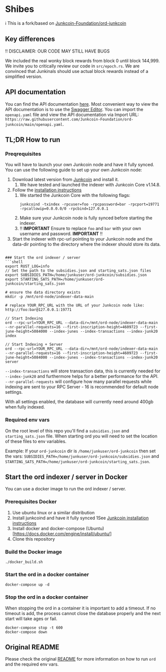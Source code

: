 # Shibes

ℹ️ This is a fork/based on [Junkcoin-Foundation/ord-junkcoin](https://github.com/Junkcoin-Foundation/ord-junkcoin)

## Key differences

‼️ DISCLAIMER: OUR CODE MAY STILL HAVE BUGS️

We included the real wonky block rewards from block 0 until block 144,999. We invite you to critically review our code in `src/epoch.rs`. We are convinced that Junkinals should use actual block rewards instead of a simplified version.

## API documentation
You can find the API documentation [here](openapi.yaml).
Most convenient way to view the API documentation is to use the [Swagger Editor](https://editor.swagger.io/).
You can import the `openapi.yaml` file and view the API documentation via Import URL: `https://raw.githubusercontent.com/Junkcoin-Foundation/ord-junkcoin/main/openapi.yaml`.

## TL;DR How to run

### Preqrequisites
You will have to launch your own Junkcoin node and have it fully synced. You can use the following guide to set up your own Junkcoin node:
1. Download latest version from [Junkcoin](https://github.com/Junkcoin-Foundation/junkcoin-core/releases) and install it.
   1. We have tested and launched the indexer with Junkcoin Core v1.14.8.
2. Follow the [installation instructions](https://github.com/Junkcoin-Foundation/junkcoin-core/blob/master/INSTALL.md)
   1. We started the Junkcoin Core with the following flags:
      ```shell
      junkcoind -txindex -rpcuser=foo -rpcpassword=bar -rpcport=19771 -rpcallowip=0.0.0.0/0 -rpcbind=127.0.0.1
      ```
   2. Make sure your Junkcoin node is fully synced before starting the indexer.
   3. ‼️ **IMPORTANT** Ensure to replace `foo` and `bar` with your own username and password. **IMPORTANT** ‼️
3. Start the indexer with rpc-url pointing to your Junkcoin node and the data-dir pointing to the directory where the indexer should store its data.

```shell

### Start the ord indexer / server
```shell
export RUST_LOG=info
// Set the path to the subsidies.json and starting_sats.json files
export SUBSIDIES_PATH=/home/junkuser/ord-junkcoin/subsidies.json
export STARTING_SATS_PATH=/home/junkuser/ord-junkcoin/starting_sats.json

# ensure the data directory exists
mkdir -p /mnt/ord-node/indexer-data-main

# replace YOUR_RPC_URL with the URL of your Junkcoin node like: http://foo:bar@127.0.0.1:19771

// Start Indexing
ord --rpc-url=YOUR_RPC_URL --data-dir=/mnt/ord-node/indexer-data-main --nr-parallel-requests=16 --first-inscription-height=4609723 --first-june-height=5084000 --index-junes --index-transactions --index-junk20 index

// Start Indexing + Server
ord --rpc-url=YOUR_RPC_URL --data-dir=/mnt/ord-node/indexer-data-main --nr-parallel-requests=16 --first-inscription-height=4609723 --first-june-height=5084000 --index-junes --index-transactions --index-junk20 server
```
`--index-transactions` will store transaction data, this is currently needed for `--index-junk20` and furthermore helps
for a better performance for the API.
`--nr-parallel-requests` will configure how many parallel requests while indexing are sent to your RPC Server - 16 is
recommended for default node settings.

With all settings enabled, the database will currently need around 400gb when fully indexed.

### Required env vars

On the root level of this repo you'll find a `subsidies.json` and `starting_sats.json` file. When starting ord you will need to set the location of these files to env variables.

Example:
If your `ord-junkcoin` dir is `/home/junkuser/ord-junkcoin` then set the vars:
`SUBSIDIES_PATH=/home/junkuser/ord-junkcoin/subsidies.json`
and
`STARTING_SATS_PATH=/home/junkuser/ord-junkcoin/starting_sats.json`.

## Start the ord indexer / server in Docker
You can use a docker image to run the ord indexer / server.

### Prerequisites Docker
1. Use ubuntu linux or a similar distribution
2. Install junkcoind and have it fully synced
   1See [Junkcoin installation instructions](#preqrequisites)
3. Install docker and docker-compose (Ubuntu)[https://docs.docker.com/engine/install/ubuntu/]
4. Clone this repository

### Build the Docker image
```shell
./docker_build.sh
```

### Start the ord in a docker container
```shell
docker-compose up -d
```

### Stop the ord in a docker container
When stopping the ord in a container it is important to add a timeout.
If no timeout is add, the process cannot close the database properly and the next start will take ages or fail.

```shell
docker-compose stop -t 600
docker-compose down
```

## Original README
Please check the original [README](READMEFROMAPEZORD.md) for more information on how to run `ord` and the required env vars.
